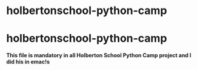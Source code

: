 # holbertonschool-python-camp
# holbertonschool-python-camp

**This file is mandatory in all Holberton School Python Camp project and I did his in emac!s**
